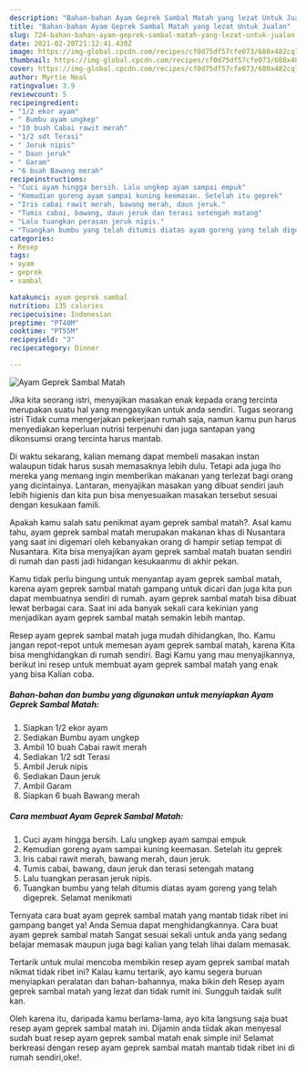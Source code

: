 ```yaml
---
description: "Bahan-bahan Ayam Geprek Sambal Matah yang lezat Untuk Jualan"
title: "Bahan-bahan Ayam Geprek Sambal Matah yang lezat Untuk Jualan"
slug: 724-bahan-bahan-ayam-geprek-sambal-matah-yang-lezat-untuk-jualan
date: 2021-02-20T21:12:41.430Z
image: https://img-global.cpcdn.com/recipes/cf0d75df57cfe073/680x482cq70/ayam-geprek-sambal-matah-foto-resep-utama.jpg
thumbnail: https://img-global.cpcdn.com/recipes/cf0d75df57cfe073/680x482cq70/ayam-geprek-sambal-matah-foto-resep-utama.jpg
cover: https://img-global.cpcdn.com/recipes/cf0d75df57cfe073/680x482cq70/ayam-geprek-sambal-matah-foto-resep-utama.jpg
author: Myrtie Neal
ratingvalue: 3.9
reviewcount: 5
recipeingredient:
- "1/2 ekor ayam"
- " Bumbu ayam ungkep"
- "10 buah Cabai rawit merah"
- "1/2 sdt Terasi"
- " Jeruk nipis"
- " Daun jeruk"
- " Garam"
- "6 buah Bawang merah"
recipeinstructions:
- "Cuci ayam hingga bersih. Lalu ungkep ayam sampai empuk"
- "Kemudian goreng ayam sampai kuning keemasan. Setelah itu geprek"
- "Iris cabai rawit merah, bawang merah, daun jeruk."
- "Tumis cabai, bawang, daun jeruk dan terasi setengah matang"
- "Lalu tuangkan perasan jeruk nipis."
- "Tuangkan bumbu yang telah ditumis diatas ayam goreng yang telah digeprek. Selamat menikmati"
categories:
- Resep
tags:
- ayam
- geprek
- sambal

katakunci: ayam geprek sambal 
nutrition: 135 calories
recipecuisine: Indonesian
preptime: "PT40M"
cooktime: "PT55M"
recipeyield: "3"
recipecategory: Dinner

---
```



![Ayam Geprek Sambal Matah](https://img-global.cpcdn.com/recipes/cf0d75df57cfe073/680x482cq70/ayam-geprek-sambal-matah-foto-resep-utama.jpg)

Jika kita seorang istri, menyajikan masakan enak kepada orang tercinta merupakan suatu hal yang mengasyikan untuk anda sendiri. Tugas seorang istri Tidak cuma mengerjakan pekerjaan rumah saja, namun kamu pun harus menyediakan keperluan nutrisi terpenuhi dan juga santapan yang dikonsumsi orang tercinta harus mantab.

Di waktu  sekarang, kalian memang dapat membeli masakan instan walaupun tidak harus susah memasaknya lebih dulu. Tetapi ada juga lho mereka yang memang ingin memberikan makanan yang terlezat bagi orang yang dicintainya. Lantaran, menyajikan masakan yang dibuat sendiri jauh lebih higienis dan kita pun bisa menyesuaikan masakan tersebut sesuai dengan kesukaan famili. 



Apakah kamu salah satu penikmat ayam geprek sambal matah?. Asal kamu tahu, ayam geprek sambal matah merupakan makanan khas di Nusantara yang saat ini digemari oleh kebanyakan orang di hampir setiap tempat di Nusantara. Kita bisa menyajikan ayam geprek sambal matah buatan sendiri di rumah dan pasti jadi hidangan kesukaanmu di akhir pekan.

Kamu tidak perlu bingung untuk menyantap ayam geprek sambal matah, karena ayam geprek sambal matah gampang untuk dicari dan juga kita pun dapat membuatnya sendiri di rumah. ayam geprek sambal matah bisa dibuat lewat berbagai cara. Saat ini ada banyak sekali cara kekinian yang menjadikan ayam geprek sambal matah semakin lebih mantap.

Resep ayam geprek sambal matah juga mudah dihidangkan, lho. Kamu jangan repot-repot untuk memesan ayam geprek sambal matah, karena Kita bisa menghidangkan di rumah sendiri. Bagi Kamu yang mau menyajikannya, berikut ini resep untuk membuat ayam geprek sambal matah yang enak yang bisa Kalian coba.

<!--inarticleads1-->

##### Bahan-bahan dan bumbu yang digunakan untuk menyiapkan Ayam Geprek Sambal Matah:

1. Siapkan 1/2 ekor ayam
1. Sediakan  Bumbu ayam ungkep
1. Ambil 10 buah Cabai rawit merah
1. Sediakan 1/2 sdt Terasi
1. Ambil  Jeruk nipis
1. Sediakan  Daun jeruk
1. Ambil  Garam
1. Siapkan 6 buah Bawang merah




<!--inarticleads2-->

##### Cara membuat Ayam Geprek Sambal Matah:

1. Cuci ayam hingga bersih. Lalu ungkep ayam sampai empuk
1. Kemudian goreng ayam sampai kuning keemasan. Setelah itu geprek
1. Iris cabai rawit merah, bawang merah, daun jeruk.
1. Tumis cabai, bawang, daun jeruk dan terasi setengah matang
1. Lalu tuangkan perasan jeruk nipis.
1. Tuangkan bumbu yang telah ditumis diatas ayam goreng yang telah digeprek. Selamat menikmati




Ternyata cara buat ayam geprek sambal matah yang mantab tidak ribet ini gampang banget ya! Anda Semua dapat menghidangkannya. Cara buat ayam geprek sambal matah Sangat sesuai sekali untuk anda yang sedang belajar memasak maupun juga bagi kalian yang telah lihai dalam memasak.

Tertarik untuk mulai mencoba membikin resep ayam geprek sambal matah nikmat tidak ribet ini? Kalau kamu tertarik, ayo kamu segera buruan menyiapkan peralatan dan bahan-bahannya, maka bikin deh Resep ayam geprek sambal matah yang lezat dan tidak rumit ini. Sungguh taidak sulit kan. 

Oleh karena itu, daripada kamu berlama-lama, ayo kita langsung saja buat resep ayam geprek sambal matah ini. Dijamin anda tiidak akan menyesal sudah buat resep ayam geprek sambal matah enak simple ini! Selamat berkreasi dengan resep ayam geprek sambal matah mantab tidak ribet ini di rumah sendiri,oke!.

